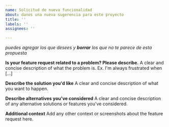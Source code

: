 ```yaml
---
name: Solicitud de nueva funcionalidad
about: danos una nueva sugerencia para este proyecto
title: ''
labels: ''
assignees: ''

---
```


*puedes agregar los que desees y **borrar** los que no te parece de esta propuesta*

**Is your feature request related to a problem? Please describe.**
A clear and concise description of what the problem is. Ex. I'm always frustrated when [...]

**Describe the solution you'd like**
A clear and concise description of what you want to happen.

**Describe alternatives you've considered**
A clear and concise description of any alternative solutions or features you've considered.

**Additional context**
Add any other context or screenshots about the feature request here.
